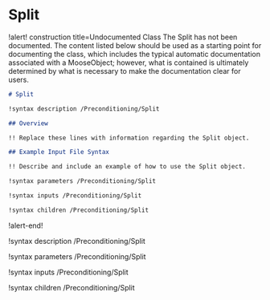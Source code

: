 # Split

!alert! construction title=Undocumented Class
The Split has not been documented. The content listed below should be used as a starting point for
documenting the class, which includes the typical automatic documentation associated with a
MooseObject; however, what is contained is ultimately determined by what is necessary to make the
documentation clear for users.

```markdown
# Split

!syntax description /Preconditioning/Split

## Overview

!! Replace these lines with information regarding the Split object.

## Example Input File Syntax

!! Describe and include an example of how to use the Split object.

!syntax parameters /Preconditioning/Split

!syntax inputs /Preconditioning/Split

!syntax children /Preconditioning/Split
```
!alert-end!

!syntax description /Preconditioning/Split

!syntax parameters /Preconditioning/Split

!syntax inputs /Preconditioning/Split

!syntax children /Preconditioning/Split
